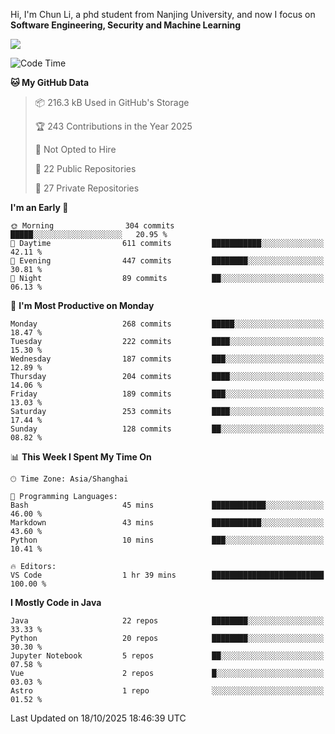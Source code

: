 Hi, I'm Chun Li, a phd student from Nanjing University, and now I focus on **Software Engineering, Security and Machine Learning**

<!--![GitHub Snake Light](https://github.com/pppppkun/pppppkun/blob/output/github-snake.svg#gh-light-mode-only)-->
<!--![GitHub Snake dark](https://github.com/pppppkun/pppppkun/blob/output/github-snake-dark.svg#gh-dark-mode-only)-->

![](https://komarev.com/ghpvc/?username=pppppkun)
<!--START_SECTION:waka-->
![Code Time](http://img.shields.io/badge/Code%20Time-2%2C203%20hrs%2052%20mins-blue)

**🐱 My GitHub Data** 

> 📦 216.3 kB Used in GitHub's Storage 
 > 
> 🏆 243 Contributions in the Year 2025
 > 
> 🚫 Not Opted to Hire
 > 
> 📜 22 Public Repositories 
 > 
> 🔑 27 Private Repositories 
 > 
**I'm an Early 🐤** 

```text
🌞 Morning                304 commits         █████░░░░░░░░░░░░░░░░░░░░   20.95 % 
🌆 Daytime                611 commits         ███████████░░░░░░░░░░░░░░   42.11 % 
🌃 Evening                447 commits         ████████░░░░░░░░░░░░░░░░░   30.81 % 
🌙 Night                  89 commits          ██░░░░░░░░░░░░░░░░░░░░░░░   06.13 % 
```
📅 **I'm Most Productive on Monday** 

```text
Monday                   268 commits         █████░░░░░░░░░░░░░░░░░░░░   18.47 % 
Tuesday                  222 commits         ████░░░░░░░░░░░░░░░░░░░░░   15.30 % 
Wednesday                187 commits         ███░░░░░░░░░░░░░░░░░░░░░░   12.89 % 
Thursday                 204 commits         ████░░░░░░░░░░░░░░░░░░░░░   14.06 % 
Friday                   189 commits         ███░░░░░░░░░░░░░░░░░░░░░░   13.03 % 
Saturday                 253 commits         ████░░░░░░░░░░░░░░░░░░░░░   17.44 % 
Sunday                   128 commits         ██░░░░░░░░░░░░░░░░░░░░░░░   08.82 % 
```


📊 **This Week I Spent My Time On** 

```text
🕑︎ Time Zone: Asia/Shanghai

💬 Programming Languages: 
Bash                     45 mins             ████████████░░░░░░░░░░░░░   46.00 % 
Markdown                 43 mins             ███████████░░░░░░░░░░░░░░   43.60 % 
Python                   10 mins             ███░░░░░░░░░░░░░░░░░░░░░░   10.41 % 

🔥 Editors: 
VS Code                  1 hr 39 mins        █████████████████████████   100.00 % 
```

**I Mostly Code in Java** 

```text
Java                     22 repos            ████████░░░░░░░░░░░░░░░░░   33.33 % 
Python                   20 repos            ████████░░░░░░░░░░░░░░░░░   30.30 % 
Jupyter Notebook         5 repos             ██░░░░░░░░░░░░░░░░░░░░░░░   07.58 % 
Vue                      2 repos             █░░░░░░░░░░░░░░░░░░░░░░░░   03.03 % 
Astro                    1 repo              ░░░░░░░░░░░░░░░░░░░░░░░░░   01.52 % 
```




 Last Updated on 18/10/2025 18:46:39 UTC
<!--END_SECTION:waka-->
